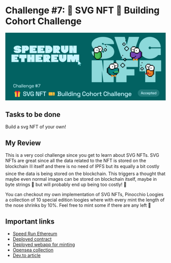 # Challenge #7: 🎁 SVG NFT 🎫 Building Cohort Challenge

![Speed Run Ethereum Challenge #7 thumbnail](./sre_c7.png)

## Tasks to be done

Build a svg NFT of your own!

## My Review

This is a very cool challenge since you get to learn about SVG NFTs. SVG NFTs are great since all the data related to the NFT is stored on the blockchain ⛓️ itself and there is no need of IPFS but its equally a bit costly since the data is being stored on the blockchain. This triggers a thought that maybe even normal images can be stored on blockchain itself, maybe in byte strings 🤔 but will probably end up being too costly! 💸  

You can checkout my own implementation of SVG NFTs, Pinocchio Loogies a collection of 10 special edition loogies where with every mint the length of the nose shrinks by 10%. Feel free to mint some if there are any left 💪

## Important links

- [Speed Run Ethereum](https://github.com/scaffold-eth/scaffold-eth-examples/tree/loogies-svg-nft)
- [Deployed contract](https://polygonscan.com/address/0xd3628c08de1a2788c232732bb06de8dbdae1a3e7)
- [Deployed webapp for minting](https://pinocchio-loogies.onrender.com)
- [Opensea collection](https://opensea.io/collection/pinocchio-loogies)
- [Dev.to article](https://dev.to/kevinjoshi46b/challenge-7-svg-nft-building-cohort-challenge-28a9)
